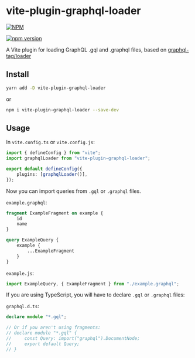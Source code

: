 # vite-plugin-graphql-loader

[![NPM](https://nodei.co/npm/vite-plugin-graphql-loader.png?downloads=true&downloadRank=true&stars=true)](https://nodei.co/npm/vite-plugin-graphql-loader/)

[![npm version](https://img.shields.io/npm/v/vite-plugin-graphql-loader.svg)](https://www.npmjs.com/package/vite-plugin-graphql-loader)

A Vite plugin for loading GraphQL .gql and .graphql files, based on [graphql-tag/loader](https://github.com/apollographql/graphql-tag)

## Install

```bash
yarn add -D vite-plugin-graphql-loader
```

or

```bash
npm i vite-plugin-graphql-loader --save-dev
```

## Usage

In `vite.config.ts` or `vite.config.js`:

```typescript
import { defineConfig } from "vite";
import graphqlLoader from "vite-plugin-graphql-loader";

export default defineConfig({
    plugins: [graphqlLoader()],
});
```

Now you can import queries from `.gql` or `.graphql` files.

`example.graphql`:

```graphql
fragment ExampleFragment on example {
    id
    name
}

query ExampleQuery {
    example {
        ...ExampleFragment
    }
}
```

`example.js`:

```javascript
import ExampleQuery, { ExampleFragment } from "./example.graphql";
```

If you are using TypeScript, you will have to declare `.gql` or `.graphql` files:

`graphql.d.ts`:

```typescript
declare module "*.gql";

// Or if you aren't using fragments:
// declare module "*.gql" {
//     const Query: import("graphql").DocumentNode;
//     export default Query;
// }
```
